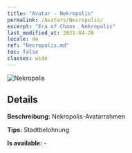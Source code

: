 ```yaml
---
title: "Avatar - Nekropolis"
permalink: /Avatars/Necropolis/
excerpt: "Era of Chaos  Nekropolis"
last_modified_at: 2021-04-28
locale: de
ref: "Necropolis.md"
toc: false
classes: wide
---
```

 ![Nekropolis](/images/a/avatarFrame_13.png)

## Details

 **Beschreibung:** Nekropolis-Avatarrahmen 

 **Tips:** Stadtbelohnung 

 **Is available:**  - 

